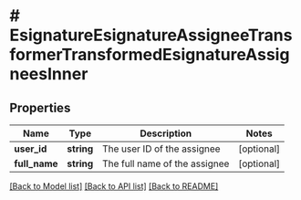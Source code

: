 # # EsignatureEsignatureAssigneeTransformerTransformedEsignatureAssigneesInner

## Properties

Name | Type | Description | Notes
------------ | ------------- | ------------- | -------------
**user_id** | **string** | The user ID of the assignee | [optional]
**full_name** | **string** | The full name of the assignee | [optional]

[[Back to Model list]](../../README.md#models) [[Back to API list]](../../README.md#endpoints) [[Back to README]](../../README.md)
